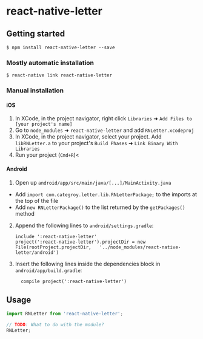 
# react-native-letter

## Getting started

`$ npm install react-native-letter --save`

### Mostly automatic installation

`$ react-native link react-native-letter`

### Manual installation


#### iOS

1. In XCode, in the project navigator, right click `Libraries` ➜ `Add Files to [your project's name]`
2. Go to `node_modules` ➜ `react-native-letter` and add `RNLetter.xcodeproj`
3. In XCode, in the project navigator, select your project. Add `libRNLetter.a` to your project's `Build Phases` ➜ `Link Binary With Libraries`
4. Run your project (`Cmd+R`)<

#### Android

1. Open up `android/app/src/main/java/[...]/MainActivity.java`
  - Add `import com.categroy.letter.lib.RNLetterPackage;` to the imports at the top of the file
  - Add `new RNLetterPackage()` to the list returned by the `getPackages()` method
2. Append the following lines to `android/settings.gradle`:
  	```
  	include ':react-native-letter'
  	project(':react-native-letter').projectDir = new File(rootProject.projectDir, 	'../node_modules/react-native-letter/android')
  	```
3. Insert the following lines inside the dependencies block in `android/app/build.gradle`:
  	```
      compile project(':react-native-letter')
  	```


## Usage
```javascript
import RNLetter from 'react-native-letter';

// TODO: What to do with the module?
RNLetter;
```
  